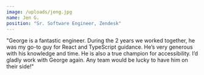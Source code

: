 ```yaml
---
image: /uploads/jeng.jpg
name: Jen G.
position: "Sr. Software Engineer, Zendesk"
---
```


"George is a fantastic engineer. During the 2 years we worked together, he was my go-to guy for React and TypeScript guidance. He’s very generous with his knowledge and time. He is also a true champion for accessibility. I’d gladly work with George again. Any team would be lucky to have him on their side!"
